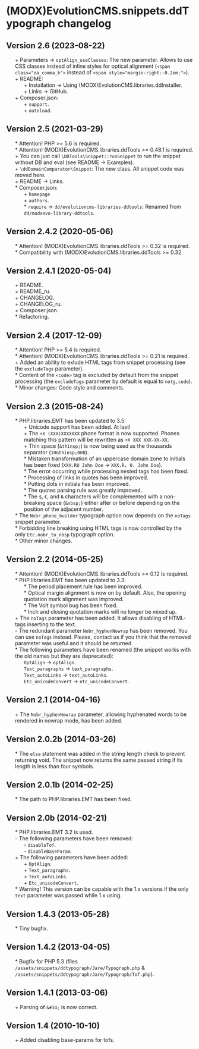 # (MODX)EvolutionCMS.snippets.ddTypograph changelog


## Version 2.6 (2023-08-22)
* \+ Parameters → `optAlign_useClasses`: The new parameter. Allows to use CSS classes instead of inline styles for optical alignment (`<span class="oa_comma_b">` instead of `<span style="margin-right:-0.2em;">`).
* \+ README:
	* \+ Installation → Using (MODX)EvolutionCMS.libraries.ddInstaller.
	* \+ Links → GitHub.
* \+ Composer.json:
	* \+ `support`.
	* \+ `autoload`.


## Version 2.5 (2021-03-29)
* \* Attention! PHP >= 5.6 is required.
* \* Attention! (MODX)EvolutionCMS.libraries.ddTools >= 0.48.1 is required.
* \+ You can just call `\DDTools\Snippet::runSnippet` to run the snippet without DB and eval (see README → Examples).
* \+ `\ddDomainComparator\Snippet`: The new class. All snippet code was moved here.
* \+ README → Links.
* \* Composer.json:
	* \+ `homepage`
	* \+ `authors`.
	* \* `require` → `dd/evolutioncms-libraries-ddtools`: Renamed from `dd/modxevo-library-ddtools`.


## Version 2.4.2 (2020-05-06)
* \* Attention! (MODX)EvolutionCMS.libraries.ddTools >= 0.32 is required.
* \* Compatibility with (MODX)EvolutionCMS.libraries.ddTools >= 0.32.


## Version 2.4.1 (2020-05-04)
* \+ README.
* \+ README_ru.
* \+ CHANGELOG.
* \+ CHANGELOG_ru.
* \+ Composer.json.
* \* Refactoring.


## Version 2.4 (2017-12-09)
* \* Attention! PHP >= 5.4 is required.
* \* Attention! (MODX)EvolutionCMS.libraries.ddTools >= 0.21 is required.
* \+ Added an ability to exlude HTML tags from snippet processing (see the `excludeTags` parameter).
* \* Content of the `<code>` tag is excluded by default from the snippet processing (the `excludeTags` parameter by default is equal to `notg,code`).
* \* Minor changes: Code style and comments.


## Version 2.3 (2015-08-24)
* \* PHP.libraries.EMT has been updated to 3.5:
	* \+ Unicode support has been added. At last!
	* \+ The `+X (XXX)XXXXXXX` phone format is now supported. Phones matching this pattern will be rewritten as `+X XXX XXX-XX-XX`.
	* \+ Thin space (`&thinsp;`) is now being used as the thousands separator (`10&thinsp;000`).
	* \* Mistaken transformation of an uppercase domain zone to initials has been fixed (`XXX.RU John Doe` → `XXX.R. U. John Doe`).
	* \* The error occurring while processing nested tags has been fixed.
	* \* Processing of links in quotes has been improved.
	* \* Putting dots in initials has been improved.
	* \* The quotes parsing rule was greatly improved.
	* \* The `$`, `€`, and `№` characters will be complemented with a non-breaking space (`&nbsp;`) either after or before depending on the position of the adjacent number.
* \* The `Nobr.phone_builder` typograph option now depends on the `noTags` snippet parameter.
* \* Forbidding line breaking using HTML tags is now controlled by the only `Etc.nobr_to_nbsp` typograph option.
* \* Other minor changes.


## Version 2.2 (2014-05-25)
* \* Attention! (MODX)EvolutionCMS.libraries.ddTools >= 0.12 is required.
* \* PHP.libraries.EMT has been updated to 3.3:
	* \* The period placement rule has been improved.
	* \* Optical margin alignment is now on by default. Also, the opening quotation mark alignment was improved.
	* \* The Volt symbol bug has been fixed.
	* \* Inch and closing quotation marks will no longer be mixed up.
* \+ The `noTags` parameter has been added. It allows disabling of HTML-tags inserting to the text.
* \- The redundant parameter `Nobr_hyphenNowrap` has been removed. You can use `noTags` instead. Please, contact us if you think that the removed parameter was useful and it should be returned.
* \* The following parameters have been renamed (the snippet works with the old names but they are deprecated):
	* `OptAlign` → `optAlign`.
	* `Text_paragraphs` → `text_paragraphs`.
	* `Text_autoLinks` → `text_autoLinks`.
	* `Etc_unicodeConvert` → `etc_unicodeConvert`.


## Version 2.1 (2014-04-16)
* \+ The `Nobr_hyphenNowrap` parameter, allowing hyphenated words to be rendered in nowrap mode, has been added.


## Version 2.0.2b (2014-03-26)
* \* The `else` statement was added in the string length check to prevent returning void. The snippet now returns the same passed string if its length is less than four symbols.


## Version 2.0.1b (2014-02-25)
* \* The path to PHP.libraries.EMT has been fixed.


## Version 2.0b (2014-02-21)
* \* PHP.libraries.EMT 3.2 is used.
* \- The following parameters have been removed:
	* \- `disableTof`.
	* \- `disableBaseParam`.
* \+ The following parameters have been added:
	* \+ `OptAlign`.
	* \+ `Text_paragraphs`.
	* \+ `Text_autoLinks`.
	* \+ `Etc_unicodeConvert`.
* \* Warning! This version can be capable with the 1.x versions if the only `text` parameter was passed while 1.x using.


## Version 1.4.3 (2013-05-28)
* \* Tiny bugfix.


## Version 1.4.2 (2013-04-05)
* \* Bugfix for PHP 5.3 (files `/assets/snippets/ddtypograph/Jare/Typograph.php` & `/assets/snippets/ddtypograph/Jare/Typograph/Tof.php`).


## Version 1.4.1 (2013-03-06)
* \+ Parsing of `&#34;` is now correct.


## Version 1.4 (2010-10-10)
* \+ Added disabling base-params for tofs.


<link rel="stylesheet" type="text/css" href="https://raw.githack.com/DivanDesign/CSS.ddMarkdown/master/style.min.css" />
<style>ul{list-style:none;}</style>